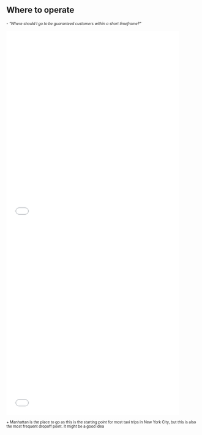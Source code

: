 ## Where to operate 

 
   <sub><sup> - *"Where should I go to be guaranteed customers within a short timeframe?"*</sup></sub>
  <iframe src="images/plot.html"
          sandbox="allow-same-origin allow-scripts"
          width="450"
          height="500"
          scrolling="no"
          seamless="seamless"
          frameborder="0"></iframe>
<iframe src="images/plot.html"
          sandbox="allow-same-origin allow-scripts"
          width="450"
          height="500"
          scrolling="no"
          seamless="seamless"
          frameborder="0"></iframe>
  
  <sub><sup> + Manhattan is the place to go as this is the starting point for most taxi trips in New York City, but this is also the most frequent dropoff point. It might be a good idea</sup></sub>

 
